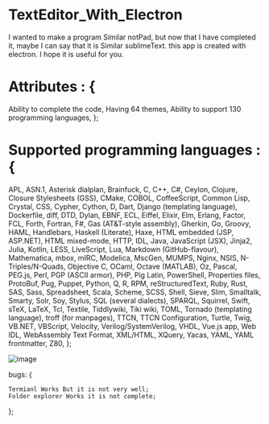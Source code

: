 # TextEditor_With_Electron

I wanted to make a program Similar notPad, but now that I have completed it, maybe I can say that it is Similar sublimeText. this app is created with electron. I hope it is useful for you.

# Attributes : {

Ability to complete the code,
Having 64 themes,
Ability to support 130 programming languages,
};

# Supported programming languages : {

APL,
ASN.1,
Asterisk dialplan,
Brainfuck,
C, C++, C#,
Ceylon,
Clojure,
Closure Stylesheets (GSS),
CMake,
COBOL,
CoffeeScript,
Common Lisp,
Crystal,
CSS,
Cypher,
Cython,
D,
Dart,
Django (templating language),
Dockerfile,
diff,
DTD,
Dylan,
EBNF,
ECL,
Eiffel,
Elixir,
Elm,
Erlang,
Factor,
FCL,
Forth,
Fortran,
F#,
Gas (AT&T-style assembly),
Gherkin,
Go,
Groovy,
HAML,
Handlebars,
Haskell (Literate),
Haxe,
HTML embedded (JSP, ASP.NET),
HTML mixed-mode,
HTTP,
IDL,
Java,
JavaScript (JSX),
Jinja2,
Julia,
Kotlin,
LESS,
LiveScript,
Lua,
Markdown (GitHub-flavour),
Mathematica,
mbox,
mIRC,
Modelica,
MscGen,
MUMPS,
Nginx,
NSIS,
N-Triples/N-Quads,
Objective C,
OCaml,
Octave (MATLAB),
Oz,
Pascal,
PEG.js,
Perl,
PGP (ASCII armor),
PHP,
Pig Latin,
PowerShell,
Properties files,
ProtoBuf,
Pug,
Puppet,
Python,
Q,
R,
RPM,
reStructuredText,
Ruby,
Rust,
SAS,
Sass,
Spreadsheet,
Scala,
Scheme,
SCSS,
Shell,
Sieve,
Slim,
Smalltalk,
Smarty,
Solr,
Soy,
Stylus,
SQL (several dialects),
SPARQL,
Squirrel,
Swift,
sTeX, LaTeX,
Tcl,
Textile,
Tiddlywiki,
Tiki wiki,
TOML,
Tornado (templating language),
troff (for manpages),
TTCN,
TTCN Configuration,
Turtle,
Twig,
VB.NET,
VBScript,
Velocity,
Verilog/SystemVerilog,
VHDL,
Vue.js app,
Web IDL,
WebAssembly Text Format,
XML/HTML,
XQuery,
Yacas,
YAML,
YAML frontmatter,
Z80,
};

![image](https://user-images.githubusercontent.com/74311184/122667085-45d13380-d1c6-11eb-825f-922d7da87ef7.png)

bugs: {

    Termianl Works But it is not very well;
    Folder explorer Works it is not complete;
};
